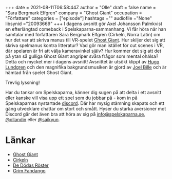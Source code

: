 +++ 
date = 2021-08-11T06:58:44Z
author = "Olle"
draft = false
name = "Sara Bergmark Elfgren"
company = "Ghost Giant"
occupation = "Författare"
categories = ["episode"]
hashtags =""
audiofile ="None"
libsynid ="20093669"
+++
I dagens avsnitt gör Axel Johansson Palmkvist en efterlängtad comeback i Spelskaparna-sammanhang. Vi får höra när han samtalar med författaren Sara Bergmark Elfgren (Cirkeln, Norra Latin) om hur det var att skriva manus till VR-spelet [Ghost Giant](https://www.youtube.com/watch?v=W2xNpID-w6s). Hur skiljer det sig att skriva spelmanus kontra litteratur? Vad gör man istället för cut scenes i VR, där spelaren är fri att välja kameravinkel själv? Hur kommer det sig att det på ytan så gulliga Ghost Giant angriper svåra frågor som mental ohälsa? Detta och mycket mer i dagens avsnitt! Avsnittet är utsökt klippt av [Hugo Lundgren](https://hugolundgren.com/) och den magnifika bakgrundsmusiken är gjord av [Joel Bille](https://www.joelbille.com/) och är hämtad från spelet Ghost Giant.

Trevlig lyssning!

Har du tankar om Spelskaparna, känner dig sugen på att delta i ett avsnitt eller kanske vill visa upp ett spel som du jobbar på - kom in på Spelskaparnas nystartade [discord](https://discord.gg/hBHEXss). Där har mysig stämning skapats och ett gäng utvecklare chattar om stort och smått. Hyser du starka aversioner mot Discord går det även bra att höra av sig på info@spelskaparna.se, [@ollandin](https://twitter.com/ollelandin) eller [@saikyun](https://twitter.com/Saikyun).


# Länkar
* [Ghost Giant](https://www.youtube.com/watch?v=W2xNpID-w6s)
* [Cirkeln](https://sv.wikipedia.org/wiki/Engelsforstrilogin)
* [De Dödas Röster](https://sverigesradio.se/grupp/22825)
* [Grim Fandango](https://www.youtube.com/watch?v=hV1NBHL9Fa4)
